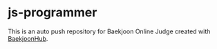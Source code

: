 # js-programmer
This is an auto push repository for Baekjoon Online Judge created with [BaekjoonHub](https://github.com/BaekjoonHub/BaekjoonHub).
